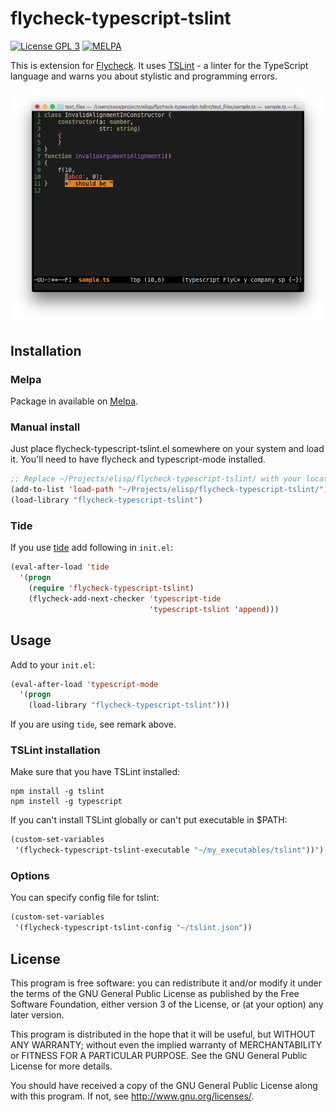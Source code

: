 # flycheck-typescript-tslint

[![License GPL 3](https://img.shields.io/badge/license-GPL_3-green.svg?dummy)](https://github.com/Simplify/flycheck-typescript-tslint/blob/master/COPYING)
[![MELPA](http://melpa.org/packages/flycheck-typescript-tslint-badge.svg)](http://melpa.org/#/flycheck-typescript-tslint)

This is extension for [Flycheck](http://www.flycheck.org/).
It uses [TSLint](https://github.com/palantir/tslint) - a linter for the TypeScript language and
warns you about stylistic and programming errors.

![flycheck-typescript-tslint screenshot](screenshot-flycheck-typescript-tslint.png)

## Installation

### Melpa

Package in available on [Melpa](https://melpa.org/#/flycheck-typescript-tslint).

### Manual install

Just place flycheck-typescript-tslint.el somewhere on your system and load it.
You'll need to have flycheck and typescript-mode installed.

```cl
;; Replace ~/Projects/elisp/flycheck-typescript-tslint/ with your location.
(add-to-list 'load-path "~/Projects/elisp/flycheck-typescript-tslint/")
(load-library "flycheck-typescript-tslint")
```

### Tide

If you use [tide](https://github.com/ananthakumaran/tide) add following in `init.el`:

```cl
(eval-after-load 'tide
  '(progn
    (require 'flycheck-typescript-tslint)
	(flycheck-add-next-checker 'typescript-tide
	                           'typescript-tslint 'append)))
```

## Usage

Add to your `init.el`:

```cl
(eval-after-load 'typescript-mode
  '(progn
    (load-library "flycheck-typescript-tslint")))
```

If you are using `tide`, see remark above.

### TSLint installation

Make sure that you have TSLint installed:

```
npm install -g tslint
npm instell -g typescript
```

If you can't install TSLint globally or can't put executable in $PATH:

```cl
(custom-set-variables
 '(flycheck-typescript-tslint-executable "~/my_executables/tslint"))')
```

### Options

You can specify config file for tslint:

```cl
(custom-set-variables
 '(flycheck-typescript-tslint-config "~/tslint.json"))
```

## License

This program is free software: you can redistribute it and/or modify it under
the terms of the GNU General Public License as published by the Free Software
Foundation, either version 3 of the License, or (at your option) any later
version.

This program is distributed in the hope that it will be useful, but WITHOUT ANY
WARRANTY; without even the implied warranty of MERCHANTABILITY or FITNESS FOR A
PARTICULAR PURPOSE.  See the GNU General Public License for more details.

You should have received a copy of the GNU General Public License along with
this program.  If not, see http://www.gnu.org/licenses/.
